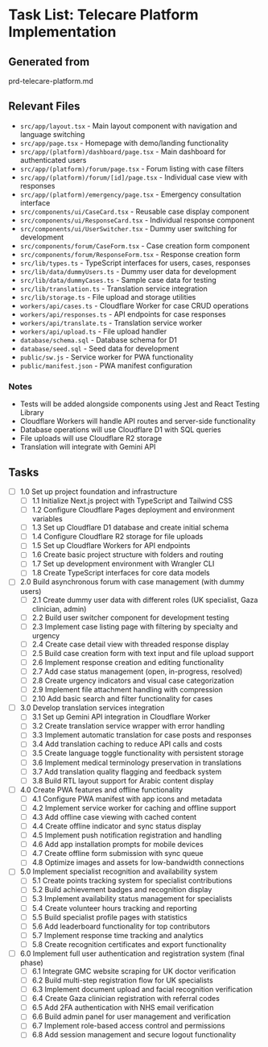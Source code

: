 # Task List: Telecare Platform Implementation

## Generated from

prd-telecare-platform.md

## Relevant Files

- `src/app/layout.tsx` - Main layout component with navigation and language switching
- `src/app/page.tsx` - Homepage with demo/landing functionality
- `src/app/(platform)/dashboard/page.tsx` - Main dashboard for authenticated users
- `src/app/(platform)/forum/page.tsx` - Forum listing with case filters
- `src/app/(platform)/forum/[id]/page.tsx` - Individual case view with responses
- `src/app/(platform)/emergency/page.tsx` - Emergency consultation interface
- `src/components/ui/CaseCard.tsx` - Reusable case display component
- `src/components/ui/ResponseCard.tsx` - Individual response component
- `src/components/ui/UserSwitcher.tsx` - Dummy user switching for development
- `src/components/forum/CaseForm.tsx` - Case creation form component
- `src/components/forum/ResponseForm.tsx` - Response creation form
- `src/lib/types.ts` - TypeScript interfaces for users, cases, responses
- `src/lib/data/dummyUsers.ts` - Dummy user data for development
- `src/lib/data/dummyCases.ts` - Sample case data for testing
- `src/lib/translation.ts` - Translation service integration
- `src/lib/storage.ts` - File upload and storage utilities
- `workers/api/cases.ts` - Cloudflare Worker for case CRUD operations
- `workers/api/responses.ts` - API endpoints for case responses
- `workers/api/translate.ts` - Translation service worker
- `workers/api/upload.ts` - File upload handler
- `database/schema.sql` - Database schema for D1
- `database/seed.sql` - Seed data for development
- `public/sw.js` - Service worker for PWA functionality
- `public/manifest.json` - PWA manifest configuration

### Notes

- Tests will be added alongside components using Jest and React Testing Library
- Cloudflare Workers will handle API routes and server-side functionality
- Database operations will use Cloudflare D1 with SQL queries
- File uploads will use Cloudflare R2 storage
- Translation will integrate with Gemini API

## Tasks

- [ ] 1.0 Set up project foundation and infrastructure
  - [ ] 1.1 Initialize Next.js project with TypeScript and Tailwind CSS
  - [ ] 1.2 Configure Cloudflare Pages deployment and environment variables
  - [ ] 1.3 Set up Cloudflare D1 database and create initial schema
  - [ ] 1.4 Configure Cloudflare R2 storage for file uploads
  - [ ] 1.5 Set up Cloudflare Workers for API endpoints
  - [ ] 1.6 Create basic project structure with folders and routing
  - [ ] 1.7 Set up development environment with Wrangler CLI
  - [ ] 1.8 Create TypeScript interfaces for core data models

- [ ] 2.0 Build asynchronous forum with case management (with dummy users)
  - [ ] 2.1 Create dummy user data with different roles (UK specialist, Gaza clinician, admin)
  - [ ] 2.2 Build user switcher component for development testing
  - [ ] 2.3 Implement case listing page with filtering by specialty and urgency
  - [ ] 2.4 Create case detail view with threaded response display
  - [ ] 2.5 Build case creation form with text input and file upload support
  - [ ] 2.6 Implement response creation and editing functionality
  - [ ] 2.7 Add case status management (open, in-progress, resolved)
  - [ ] 2.8 Create urgency indicators and visual case categorization
  - [ ] 2.9 Implement file attachment handling with compression
  - [ ] 2.10 Add basic search and filter functionality for cases

- [ ] 3.0 Develop translation services integration
  - [ ] 3.1 Set up Gemini API integration in Cloudflare Worker
  - [ ] 3.2 Create translation service wrapper with error handling
  - [ ] 3.3 Implement automatic translation for case posts and responses
  - [ ] 3.4 Add translation caching to reduce API calls and costs
  - [ ] 3.5 Create language toggle functionality with persistent storage
  - [ ] 3.6 Implement medical terminology preservation in translations
  - [ ] 3.7 Add translation quality flagging and feedback system
  - [ ] 3.8 Build RTL layout support for Arabic content display

- [ ] 4.0 Create PWA features and offline functionality
  - [ ] 4.1 Configure PWA manifest with app icons and metadata
  - [ ] 4.2 Implement service worker for caching and offline support
  - [ ] 4.3 Add offline case viewing with cached content
  - [ ] 4.4 Create offline indicator and sync status display
  - [ ] 4.5 Implement push notification registration and handling
  - [ ] 4.6 Add app installation prompts for mobile devices
  - [ ] 4.7 Create offline form submission with sync queue
  - [ ] 4.8 Optimize images and assets for low-bandwidth connections

- [ ] 5.0 Implement specialist recognition and availability system
  - [ ] 5.1 Create points tracking system for specialist contributions
  - [ ] 5.2 Build achievement badges and recognition display
  - [ ] 5.3 Implement availability status management for specialists
  - [ ] 5.4 Create volunteer hours tracking and reporting
  - [ ] 5.5 Build specialist profile pages with statistics
  - [ ] 5.6 Add leaderboard functionality for top contributors
  - [ ] 5.7 Implement response time tracking and analytics
  - [ ] 5.8 Create recognition certificates and export functionality

- [ ] 6.0 Implement full user authentication and registration system (final phase)
  - [ ] 6.1 Integrate GMC website scraping for UK doctor verification
  - [ ] 6.2 Build multi-step registration flow for UK specialists
  - [ ] 6.3 Implement document upload and facial recognition verification
  - [ ] 6.4 Create Gaza clinician registration with referral codes
  - [ ] 6.5 Add 2FA authentication with NHS email verification
  - [ ] 6.6 Build admin panel for user management and verification
  - [ ] 6.7 Implement role-based access control and permissions
  - [ ] 6.8 Add session management and secure logout functionality